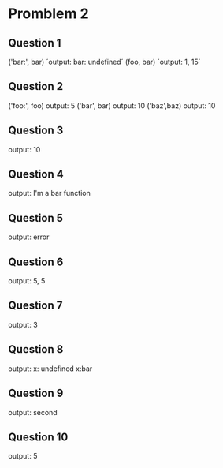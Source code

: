 
# Promblem 2

## Question 1

('bar:', bar) ´output: bar: undefined´
(foo, bar) ´output: 1, 15´

## Question 2

('foo:', foo) output: 5
('bar', bar) output: 10
('baz',baz) output: 10

## Question 3

output: 10

## Question 4

output: I'm a bar function

## Question 5

output: error

## Question 6 

output: 5, 5

## Question 7

output: 3

## Question 8

output: x: undefined x:bar

## Question 9

output: second

## Question 10

output: 5
